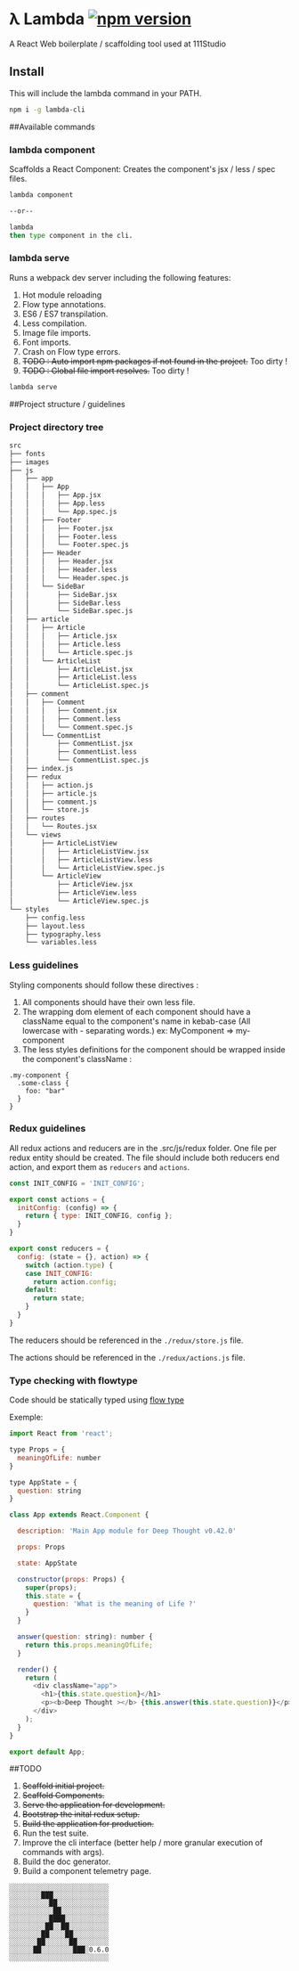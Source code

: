 # λ Lambda [![npm version](https://badge.fury.io/js/lambda-cli.svg)](https://badge.fury.io/js/lambda-cli)
A React Web boilerplate / scaffolding tool used at 111Studio

## Install

This will include the lambda command in your PATH.

```bash
npm i -g lambda-cli
```

##Available commands

### lambda component

Scaffolds a React Component: Creates the component's jsx / less / spec files.

```bash
lambda component

--or--

lambda
then type component in the cli.
```

### lambda serve

Runs a webpack dev server including the following features:

1. Hot module reloading
2. Flow type annotations.
3. ES6 / ES7 transpilation.
4. Less compilation.
5. Image file imports.
6. Font imports.
7. Crash on Flow type errors.
8. ~~TODO : Auto import npm packages if not found in the project.~~ Too dirty !
9. ~~TODO : Global file import resolves.~~ Too dirty !


```bash
lambda serve
```

##Project structure / guidelines

### Project directory tree

```bash
src
├── fonts
├── images
├── js
│   ├── app
│   │   ├── App
│   │   │   ├── App.jsx
│   │   │   ├── App.less
│   │   │   └── App.spec.js
│   │   ├── Footer
│   │   │   ├── Footer.jsx
│   │   │   ├── Footer.less
│   │   │   └── Footer.spec.js
│   │   ├── Header
│   │   │   ├── Header.jsx
│   │   │   ├── Header.less
│   │   │   └── Header.spec.js
│   │   └── SideBar
│   │       ├── SideBar.jsx
│   │       ├── SideBar.less
│   │       └── SideBar.spec.js
│   ├── article
│   │   ├── Article
│   │   │   ├── Article.jsx
│   │   │   ├── Article.less
│   │   │   └── Article.spec.js
│   │   └── ArticleList
│   │       ├── ArticleList.jsx
│   │       ├── ArticleList.less
│   │       └── ArticleList.spec.js
│   ├── comment
│   │   ├── Comment
│   │   │   ├── Comment.jsx
│   │   │   ├── Comment.less
│   │   │   └── Comment.spec.js
│   │   └── CommentList
│   │       ├── CommentList.jsx
│   │       ├── CommentList.less
│   │       └── CommentList.spec.js
│   ├── index.js
│   ├── redux
│   │   ├── action.js
│   │   ├── article.js
│   │   ├── comment.js
│   │   └── store.js
│   ├── routes
│   │   └── Routes.jsx
│   └── views
│       ├── ArticleListView
│       │   ├── ArticleListView.jsx
│       │   ├── ArticleListView.less
│       │   └── ArticleListView.spec.js
│       └── ArticleView
│           ├── ArticleView.jsx
│           ├── ArticleView.less
│           └── ArticleView.spec.js
└── styles
    ├── config.less
    ├── layout.less
    ├── typography.less
    └── variables.less
```

### Less guidelines
Styling components should follow these directives :

1. All components should have their own less file.
2. The wrapping dom element of each component should have a className equal to the component's name in kebab-case (All lowercase with - separating words.) ex: MyComponent => my-component
3. The less styles definitions for the component should be wrapped inside the component's className :

```less
.my-component {
  .some-class {
    foo: "bar"
  }
}
```

### Redux guidelines
All redux actions and reducers are in the .src/js/redux folder.
One file per redux entity should be created.
The file should include both reducers end action, and export them as ```reducers``` and ```actions```.

```javascript
const INIT_CONFIG = 'INIT_CONFIG';

export const actions = {
  initConfig: (config) => {
    return { type: INIT_CONFIG, config };
  }
}

export const reducers = {
  config: (state = {}, action) => {
    switch (action.type) {
    case INIT_CONFIG:
      return action.config;
    default:
      return state;
    }
  }
}
```

The reducers should be referenced in the ```./redux/store.js``` file.


The actions should be referenced in the ```./redux/actions.js``` file.

### Type checking with flowtype
Code should be statically typed using [flow type](http://flowtype.org/docs/quick-reference.html)

Exemple:

```javascript
import React from 'react';

type Props = {
  meaningOfLife: number
}

type AppState = {
  question: string
}

class App extends React.Component {

  description: 'Main App module for Deep Thought v0.42.0'

  props: Props

  state: AppState

  constructor(props: Props) {
    super(props);
    this.state = {
      question: 'What is the meaning of Life ?'
    }
  }

  answer(question: string): number {
    return this.props.meaningOfLife;
  }

  render() {
    return (
      <div className="app">
        <h1>{this.state.question}</h1>
        <p><b>Deep Thought ></b> {this.answer(this.state.question)}</p>
      </div>
    );
  }
}

export default App;
```
##TODO

1. ~~Scaffold initial project.~~
2. ~~Scaffold Components.~~
3. ~~Serve the application for development.~~
4. ~~Bootstrap the inital redux setup.~~
5. ~~Build the application for production.~~
6. Run the test suite.
7. Improve the cli interface (better help / more granular execution of commands with args).
8. Build the doc generator.
9. Build a component telemetry page.

```
░░░░░░░░░░░░░░░░░░░░░░░░░
░░░░░░░░███░░░░░░░░░░░░░░
░░░░░░░░░░██░░░░░░░░░░░░░
░░░░░░░░░░░██░░░░░░░░░░░░
░░░░░░░░░░████░░░░░░░░░░░
░░░░░░░░░██░░██░░░░░░░░░░
░░░░░░░░██░░░░██░░░░░░░░░
░░░░░░░██░░░░░░██░░░░░░░░
░░░░░░██░░░░░░░░███░0.6.0
░░░░░░░░░░░░░░░░░░░░░░░░░
```
